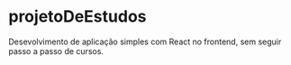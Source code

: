 # projetoDeEstudos

Desevolvimento de aplicação simples com React no frontend, sem seguir passo a passo de cursos.

